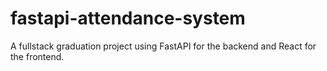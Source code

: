 # fastapi-attendance-system
A fullstack graduation project using FastAPI for the backend and React for the frontend.
